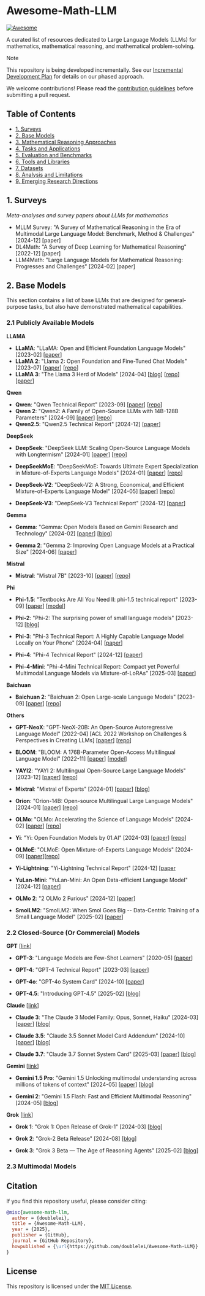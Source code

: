 # Awesome-Math-LLM 

[![Awesome](https://awesome.re/badge.svg)](https://awesome.re)

A curated list of resources dedicated to Large Language Models (LLMs) for mathematics, mathematical reasoning, and mathematical problem-solving.

<!-- <p align="center">
  <img src="imgs/math-llm-banner.png" width="800px"></img>
</p> -->


> [!NOTE]
> This repository is being developed incrementally. See our [Incremental Development Plan](INCREMENTAL_DEVELOPMENT_PLAN.md) for details on our phased approach.
> 
> We welcome contributions! Please read the [contribution guidelines](CONTRIBUTING.md) before submitting a pull request.

## Table of Contents

- [1. Surveys](#1-surveys)
- [2. Base Models](#2-base-models)
- [3. Mathematical Reasoning Approaches](#3-mathematical-reasoning-approaches)
- [4. Tasks and Applications](#4-tasks-and-applications)
- [5. Evaluation and Benchmarks](#5-evaluation-and-benchmarks)
- [6. Tools and Libraries](#6-tools-and-libraries)
- [7. Datasets](#7-datasets)
- [8. Analysis and Limitations](#8-analysis-and-limitations)
- [9. Emerging Research Directions](#9-emerging-research-directions)

<!-- ## Current Development Phase

We are currently in **Phase 1: Foundation** of our development plan, focusing on:
1. Foundational LLMs with Mathematical Capabilities
2. Primary Benchmarks and Datasets
3. Basic Mathematical Reasoning Approaches -->

<!-- ### Recent Survey Highlights -->


## 1. Surveys

*Meta-analyses and survey papers about LLMs for mathematics*

- MLLM Survey: "A Survey of Mathematical Reasoning in the Era of Multimodal Large Language Model: Benchmark, Method & Challenges" [2024-12] [paper]
- DL4Math: "A Survey of Deep Learning for Mathematical Reasoning" [2022-12] [paper]
- LLM4Math: "Large Language Models for Mathematical Reasoning: Progresses and Challenges" [2024-02] [paper]

<!-- For detailed summaries of these surveys, see our [Survey Summaries document](docs/survey_summaries.md). -->

## 2. Base Models
This section contains a list of base LLMs that are designed for general-purpose tasks, but also have demonstrated mathematical capabilities. 

### 2.1 Publicly Available Models

**LLAMA**

- **LLaMA**: "LLaMA: Open and Efficient Foundation Language Models" [2023-02] [[paper](https://arxiv.org/abs/2302.13971)]
- **LLaMA 2**: "Llama 2: Open Foundation and Fine-Tuned Chat Models" [2023-07] [[paper](https://arxiv.org/abs/2307.09288)] [[repo](https://github.com/facebookresearch/llama)]
- **LLaMA 3**: "The Llama 3 Herd of Models" [2024-04] [[blog](https://ai.meta.com/blog/meta-llama-3/)] [[repo](https://github.com/meta-llama/llama3)] [[paper](https://arxiv.org/abs/2407.21783)]

**Qwen**

- **Qwen**: "Qwen Technical Report" [2023-09] [[paper](https://arxiv.org/abs/2309.16609)] [[repo](https://github.com/QwenLM/Qwen)]
- **Qwen 2**: "Qwen2: A Family of Open-Source LLMs with 14B-128B Parameters" [2024-09] [[paper](https://arxiv.org/abs/2409.12488)] [[repo](https://github.com/QwenLM/Qwen)]
- **Qwen2.5**: "Qwen2.5 Technical Report" [2024-12] [[paper](https://arxiv.org/abs/2412.15115)]    

**DeepSeek**

- **DeepSeek**: "DeepSeek LLM: Scaling Open-Source Language Models with Longtermism" [2024-01] [[paper](https://arxiv.org/abs/2401.02954)] [[repo](https://github.com/deepseek-ai/DeepSeek-LLM)]

- **DeepSeekMoE**: "DeepSeekMoE: Towards Ultimate Expert Specialization in Mixture-of-Experts Language Models" [2024-01] [[paper](https://arxiv.org/abs/2401.12246)] [[repo](https://github.com/deepseek-ai/DeepSeek-MoE)]

- **DeepSeek-V2**: "DeepSeek-V2: A Strong, Economical, and Efficient Mixture-of-Experts Language Model" [2024-05] [[paper](https://arxiv.org/abs/2405.04434)] [[repo](https://github.com/deepseek-ai/DeepSeek-V2)]

- **DeepSeek-V3**: "DeepSeek-V3 Technical Report" [2024-12] [[paper](https://arxiv.org/abs/2412.19437)]

**Gemma**

- **Gemma**: "Gemma: Open Models Based on Gemini Research and Technology" [2024-02] [[paper](https://storage.googleapis.com/deepmind-media/gemma/gemma-report.pdf)] [[blog](https://blog.google/technology/developers/gemma-open-models/)]

- **Gemma 2**: "Gemma 2: Improving Open Language Models at a Practical Size" [2024-06] [[paper](https://storage.googleapis.com/deepmind-media/gemma/gemma-2-report.pdf)]

**Mistral**

- **Mistral**: "Mistral 7B" [2023-10] [[paper](https://arxiv.org/abs/2310.06825)] [[repo](https://github.com/mistralai/mistral-src)]

**Phi**

- **Phi-1.5**: "Textbooks Are All You Need II: phi-1.5 technical report" [2023-09] [[paper](https://arxiv.org/abs/2309.05463)] [[model](https://huggingface.co/microsoft/phi-1_5)]

- **Phi-2**: "Phi-2: The surprising power of small language models" [2023-12] [[blog](https://www.microsoft.com/en-us/research/blog/phi-2-the-surprising-power-of-small-language-models/)]

- **Phi-3**: "Phi-3 Technical Report: A Highly Capable Language Model Locally on Your Phone" [2024-04] [[paper](https://arxiv.org/abs/2404.14219)]

- **Phi-4**: "Phi-4 Technical Report" [2024-12] [[paper](https://arxiv.org/abs/2412.08905)]

- **Phi-4-Mini**: "Phi-4-Mini Technical Report: Compact yet Powerful Multimodal Language Models via Mixture-of-LoRAs" [2025-03] [[paper](https://arxiv.org/abs/2503.01743)]

**Baichuan**

- **Baichuan 2**: "Baichuan 2: Open Large-scale Language Models" [2023-09] [[paper](https://arxiv.org/abs/2309.10305)] [[repo](https://github.com/baichuan-inc/Baichuan2)]


**Others**

- **GPT-NeoX**: "GPT-NeoX-20B: An Open-Source Autoregressive Language Model" [2022-04] [ACL 2022 Workshop on Challenges & Perspectives in Creating LLMs] [[paper](https://arxiv.org/abs/2204.06745)] [[repo](https://github.com/EleutherAI/gpt-neox)]

- **BLOOM**: "BLOOM: A 176B-Parameter Open-Access Multilingual Language Model" [2022-11] [[paper](https://arxiv.org/abs/2211.05100)] [[model](https://huggingface.co/models?search=bigscience/bloom)]

- **YAYI2**: "YAYI 2: Multilingual Open-Source Large Language Models" [2023-12] [[paper](https://arxiv.org/abs/2312.14862)] [[repo](https://github.com/wenge-research/YAYI2)]

- **Mixtral**: "Mixtral of Experts" [2024-01] [[paper](https://arxiv.org/abs/2401.04088)] [[blog](https://mistral.ai/news/mixtral-of-experts/)]

- **Orion**: "Orion-14B: Open-source Multilingual Large Language Models" [2024-01] [[paper](https://arxiv.org/abs/2401.06066)] [[repo](https://github.com/OrionStarAI/Orion)] 

- **OLMo**: "OLMo: Accelerating the Science of Language Models" [2024-02] [[paper](https://arxiv.org/abs/2402.00838)] [[repo](https://github.com/allenai/OLMo)]

- **Yi**: "Yi: Open Foundation Models by 01.AI" [2024-03] [[paper](https://arxiv.org/abs/2403.04652)] [[repo](https://github.com/01-ai/Yi)]

- **OLMoE**: "OLMoE: Open Mixture-of-Experts Language Models" [2024-09] [[paper](https://arxiv.org/abs/2409.02060)][[repo](https://github.com/allenai/OLMoE?tab=readme-ov-file#pretraining)]

- **Yi-Lightning**: "Yi-Lightning Technical Report" [2024-12] [[paper](https://arxiv.org/abs/2412.01253)

- **YuLan-Mini**: "YuLan-Mini: An Open Data-efficient Language Model" [2024-12] [[paper](https://arxiv.org/abs/2412.17743)]

- **OLMo 2**: "2 OLMo 2 Furious" [2024-12] [[paper](https://arxiv.org/abs/2501.00656)]

- **SmolLM2**: "SmolLM2: When Smol Goes Big -- Data-Centric Training of a Small Language Model" [2025-02] [[paper](https://arxiv.org/abs/2502.02737)]

### 2.2 Closed-Source (Or Commercial) Models

**GPT** [[link](https://openai.com/)]
- **GPT-3**: "Language Models are Few-Shot Learners" [2020-05] [[paper](https://arxiv.org/abs/2005.14165)]

- **GPT-4**: "GPT-4 Technical Report" [2023-03] [[paper](https://arxiv.org/abs/2303.08774)]

- **GPT-4o**: "GPT-4o System Card" [2024-10] [[paper](https://arxiv.org/abs/2410.21276)]

- **GPT-4.5**: "Introducing GPT-4.5" [2025-02] [[blog](https://openai.com/index/introducing-gpt-4-5/)]

**Claude** [[link](https://www.anthropic.com/)]

- **Claude 3**: "The Claude 3 Model Family: Opus, Sonnet, Haiku" [2024-03] [[paper](https://www-cdn.anthropic.com/de8ba9b01c9ab7cbabf5c33b80b7bbc618857627/Model_Card_Claude_3.pdf)] [[blog](https://www.anthropic.com/news/claude-3-family)]

- **Claude 3.5**: "Claude 3.5 Sonnet Model Card Addendum" [2024-10] [[paper](https://www-cdn.anthropic.com/fed9cc193a14b84131812372d8d5857f8f304c52/Model_Card_Claude_3_Addendum.pdf)] [[blog](https://www.anthropic.com/claude/haiku)]

- **Claude 3.7**: "Claude 3.7 Sonnet System Card" [2025-03] [[paper](https://www-cdn.anthropic.com/de8ba9b01c9ab7cbabf5c33b80b7bbc618857627/Model_Card_Claude_3.7_Sonnet.pdf)] [[blog](https://www.anthropic.com/news/claude-3-7-sonnet)]

**Gemini** [[link](https://gemini.google.com/)]

- **Gemini 1.5 Pro**: "Gemini 1.5 Unlocking multimodal understanding across millions of tokens of context" [2024-05] [[paper](https://arxiv.org/abs/2403.05530)] [[blog](https://blog.google/technology/ai/google-gemini-next-generation-model-february-2024/#gemini-15)]

- **Gemini 2**: "Gemini 1.5 Flash: Fast and Efficient Multimodal Reasoning" [2024-05] [[blog](https://blog.google/technology/google-deepmind/google-gemini-ai-update-december-2024/)]

**Grok** [[link](https://grok.com/)]

- **Grok 1**: "Grok 1: Open Release of Grok-1" [2024-03] [[blog](https://x.ai/news/grok-os)]

- **Grok 2**: "Grok-2 Beta Release" [2024-08] [[blog](https://x.ai/news/grok-2)]

- **Grok 3**: "Grok 3 Beta — The Age of Reasoning Agents" [2025-02] [[blog](https://x.ai/news/grok-3)]

### 2.3 Multimodal Models

<!-- ## 3. Mathematical Reasoning Approaches

*Methodologies for enhancing mathematical reasoning in LLMs*

### 3.1 Mathematical Prompting Strategies

- Chain-of-Thought: "Chain-of-Thought Prompting Elicits Reasoning in Large Language Models" [2022-11] [paper]
- Self-Consistency: "Self-Consistency Improves Chain of Thought Reasoning in Language Models" [2023-03] [paper]
- Program-of-Thought: "Program of Thoughts Prompting: Disentangling Computation from Reasoning for Numerical Reasoning Tasks" [2023-05] [paper]
- MathChat: "MathChat: An LLM Framework with Mathematical Reasoning via In-context Collaborative Problem-Solving" [2023-06] [paper]
- MathPromper: "MathPromper: Mathematical Reasoning Using Large Language Models" [2023-07] [paper]

### 3.2 LLM as Reasoner

- MATH-SHEPHERD: "MATH-SHEPHERD: A Process-Oriented Math Verifier" [2023-11] [paper]

- Math-LLaVA: "Math-LLaVA: Bootstrapping Multimodal Mathematical Reasoning" [2024-02] [paper]

- Math-PUMA: "Math-PUMA: Progressive Upward Multimodal Alignment for Math Reasoning Enhancement" [2024-04] [paper]

- STIC: "Enhancing Large Vision Language Models with Self-Training on Image Comprehension" [2024-04] [paper]

- VCAR: "Describe-then-Reason: Visual-Centric Training for Multimodal Mathematical Reasoning" [2024-04] [paper]

### 3.3 LLM as Enhancer

- Masked Thought: "Masked Thought: Simply Masking Partial Reasoning Steps Can Improve Mathematical Reasoning Learning of Language Models" [2024-03] [paper]

- MathGenie: "MathGenie: Generating Diverse Math Problems with Integrated Solutions" [2024-03] [paper]

- AlphaGeometry: "Solving Olympiad Geometry without Human Demonstrations" [2024-01] [paper]

- LogicSolver: "A Formula-Based Tree Structure for Solving Mathematical Logic Problems" [2022-12] [paper]

- InfiMM-Math: "InfiMM-Math-40B: Advancing Multimodal Pre-training for Enhanced Mathematical Reasoning" [2024-09] [paper]

### 3.4 LLM as Planner

- ToRA: "ToRA: A Tool-Integrated Reasoning Agent for Mathematical Problem Solving" [2023-09] [paper]

- COPRA: "COPRA: COllaborative PRoof Assistant with GPT-4" [2024-02] [paper]

- Chameleon: "Chameleon: Plug-and-Play Compositional Reasoning with Language Models" [2024-04] [paper]

- Visual Sketchpad: "Visual Sketchpad: Sketching as a Visual Chain of Thought for Multimodal Language Models" [2024-06] [paper]

### 3.5 In-Context Learning and Few-Shot Methods

- PROMPTPG: "Dynamic Prompt Learning via Policy Gradient for Semi-structured Mathematical Reasoning" [2023-01] [paper]
- Complexity-Based: "Complexity-Based Prompting for Multi-Step Reasoning" [2023-05] [paper]
- MetaMath: "MetaMath: Bootstrap Your Own Mathematical Questions for Large Language Models" [2023-09] [paper]
- Self-Verification: "Solving Challenging Math Word Problems Using GPT-4 Code Interpreter with Code-based Self-Verification" [2023-08] [paper]

## 4. Tasks and Applications

*Specific mathematical domains and applications of LLMs*

### 4.1 Math Word Problems

- GSM8K: "Training Verifiers to Solve Math Word Problems" [2021-10] [paper]
- Scratchpad: "Show Your Work: Scratchpads for Intermediate Computation with Language Models" [2021-12] [paper]
- Solving MWP: "Pseudo-Dual Learning: Solving Math Word Problems with Reexamination" [2023-10] [paper]
- Symbolic MWP: "Reasoning in Large Language Models Through Symbolic Math Word Problems" [2023-05] [paper]

### 4.2 Theorem Proving

- GPT-f: "GPT-f: Generative Language Modeling for Automated Theorem Proving" [2021-05] [paper]
- miniF2F: "miniF2F: A Cross-System Benchmark for Formal Olympiad-Level Mathematics" [2022-09] [paper]
- COPRA: "COPRA: COllaborative PRoof Assistant with GPT-4" [2024-02] [paper]

### 4.3 Geometry Problems

- AlphaGeometry: "Solving Olympiad Geometry without Human Demonstrations" [2024-01] [paper]
- UniGeo: "Unifying Geometry Logical Reasoning via Reformulating Mathematical Expression" [2022-10] [paper]
- Inter-GPS: "Inter-GPS: Interpretable Geometry Problem Solving with Formal Language and Symbolic Reasoning" [2021-06] [paper]

## 5. Evaluation and Benchmarks

*Evaluation methodologies and benchmark datasets*

- MATH: "Measuring Mathematical Problem Solving With the MATH Dataset" [2021-03] [paper]

- GSM8K: "Training Verifiers to Solve Math Word Problems" [2021-10] [paper]

- MathQA: "MathQA: Towards Interpretable Math Word Problem Solving with Operation-Based Formalisms" [2022-05] [paper]

- GeomVerse: "GeomVerse: A Systematic Evaluation of Large Models for Geometric Reasoning" [2023-12] [paper]

- MathVerse: "MathVerse: Assessing Visual Mathematical Understanding in Multimodal LLMs" [2024-04] [paper]

- ErrorRadar: "ErrorRadar: Evaluating the Multimodal Error Detection of LLMs in Educational Settings" [2024-03] [paper]

- CHAMP: "CHAMP: Mathematical Reasoning with Chain of Thought in Large Language Models" [2024-05] [paper]

- ROBUSTMATH: "MATHATTACK: Attacking Large Language Models Towards Math Solving Ability" [2023-09] [paper]
- CMATH: "CMATH: Can Your Language Model Pass Chinese Elementary School Math Test?" [2023-06] [paper]

## 6. Tools and Libraries

*Software tools and frameworks for mathematical LLMs*

- LPML: "LPML: LLM-Prompting Markup Language for Mathematical Reasoning" [2023-09] [paper]
- Math-CodeInterpreter: "Solving Challenging Math Word Problems Using GPT-4 Code Interpreter with Code-Based Self-Verification" [2023-08] [paper]
- MathPrompter: "MathPrompter: Mathematical Reasoning Using Large Language Models" [2023-07] [paper]

## 7. Datasets

*Datasets for training and evaluating mathematical capabilities*

- MATH Dataset: "Measuring Mathematical Problem Solving With the MATH Dataset" [2021-03] [paper]

- GSM8K Dataset: "Training Verifiers to Solve Math Word Problems" [2021-10] [paper]

- OpenMathInstruct-1: "OpenMathInstruct-1: A 1.8M Math Instruction Tuning Dataset" [2024-03] [paper]

- MAVIS-Instruct: "MAVIS: Multimodal Automatic Visual Instruction Synthesis for Math Problem Solving" [2024-04] [paper]

- MathV360K: "Math-LLaVA: A Multimodal Math QA Dataset with 360K Instances" [2024-04] [paper]

- AMPS: "Measuring Mathematical Problem Solving With the MATH Dataset" [2021-03] [paper]
- MATH-Instruct: "Mammoth: Building Math Generalist Models Through Hybrid Instruction Tuning" [2023-09] [paper]
- TABMWP: "Dynamic Prompt Learning via Policy Gradient for Semi-structured Mathematical Reasoning" [2023-01] [paper]
- LILA: "LILA: A Unified Benchmark for Mathematical Reasoning" [2022-10] [paper]
- MATHVISTA: "MathVista: Evaluating Mathematical Reasoning of Foundation Models in Visual Contexts" [2023-10] [paper]

## 8. Analysis and Limitations

*Research on the capabilities and limitations of LLMs for mathematics*

- Robustness Analysis: "A Causal Framework to Quantify the Robustness of Mathematical Reasoning with Language Models" [2023-05] [paper]
- Tokenization Impact: "How Well Do Large Language Models Perform in Arithmetic Tasks?" [2023-04] [paper]
- Educational Perspective: "Three Questions Concerning the Use of Large Language Models to Facilitate Mathematics Learning" [2023-10] [paper]
- Error Analysis: "Learning from Mistakes Makes LLM Better Reasoner" [2023-10] [paper]

## 9. Emerging Research Directions

*Cutting-edge research areas in mathematical LLMs*

- Human-Centric Math LLMs: "Exploring Pre-service Teachers' Perceptions of Large Language Models-Generated Hints in Online Mathematics Learning" [2023-06] [paper]
- Cross-Modal Reasoning: "Math-PUMA: Progressive Upward Multimodal Alignment for Math Reasoning Enhancement" [2024-04] [paper]
- Test-Time Scaling: "Mathematical Discoveries from Program Search with Large Language Models" [2023-11] [paper]
- Continual Learning: "Learning from Mistakes Makes LLM Better Reasoner" [2023-10] [paper]

## How to Contribute

We are looking for contributors to help build this resource. If you know of relevant papers, datasets, tools, or other resources, please consider contributing by:

1. Checking our [Incremental Development Plan](INCREMENTAL_DEVELOPMENT_PLAN.md) to see what phase we're in
2. Following our [contribution guidelines](CONTRIBUTING.md)
3. Submitting a pull request with your additions -->

## Citation

If you find this repository useful, please consider citing:

```bibtex
@misc{awesome-math-llm,
  author = {doublelei},
  title = {Awesome-Math-LLM},
  year = {2025},
  publisher = {GitHub},
  journal = {GitHub Repository},
  howpublished = {\url{https://github.com/doublelei/Awesome-Math-LLM}}
}
```

## License

This repository is licensed under the [MIT License](LICENSE).